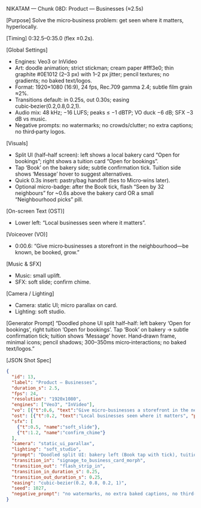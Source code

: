 NIKATAM — Chunk 08D: Product — Businesses (≈2.5s)

[Purpose]
Solve the micro‑business problem: get seen where it matters, hyperlocally.

[Timing]
0:32.5–0:35.0 (flex ±0.2s).

[Global Settings]
- Engines: Veo3 or InVideo
- Art: doodle animation; strict stickman; cream paper #fff3e0; thin graphite #0E1012 (2–3 px) with 1–2 px jitter; pencil textures; no gradients; no baked text/logos.
- Format: 1920×1080 (16:9), 24 fps, Rec.709 gamma 2.4; subtle film grain ≈2%.
- Transitions default: in 0.25s, out 0.30s; easing cubic‑bezier(0.2,0.8,0.2,1).
- Audio mix: 48 kHz; −16 LUFS; peaks ≤ −1 dBTP; VO duck −6 dB; SFX −3 dB vs music.
- Negative prompts: no watermarks; no crowds/clutter; no extra captions; no third‑party logos.

 
[Visuals]
- Split UI (half–half screen): left shows a local bakery card “Open for bookings”; right shows a tuition card “Open for bookings”.
- Tap ‘Book’ on the bakery side; subtle confirmation tick. Tuition side shows ‘Message’ hover to suggest alternatives.
- Quick 0.3s insert: pastry/bag handoff (ties to Micro‑wins later).
 - Optional micro-badge: after the Book tick, flash “Seen by 32 neighbours” for ~0.6s above the bakery card OR a small “Neighbourhood picks” pill.

[On-screen Text (OST)]
- Lower left: “Local businesses seen where it matters”.

[Voiceover (VO)]
- 0:00.6: “Give micro‑businesses a storefront in the neighbourhood—be known, be booked, grow.”

[Music & SFX]
- Music: small uplift.
- SFX: soft slide; confirm chime.

[Camera / Lighting]
- Camera: static UI; micro parallax on card.
- Lighting: soft studio.



[Generator Prompt]
“Doodled phone UI split half–half: left bakery ‘Open for bookings’, right tuition ‘Open for bookings’. Tap ‘Book’ on bakery → subtle confirmation tick; tuition shows ‘Message’ hover. Hand‑drawn frame, minimal icons; pencil shadows; 300–350ms micro‑interactions; no baked text/logos.”

[JSON Shot Spec]
```json
{
  "id": 13,
  "label": "Product — Businesses",
  "duration_s": 2.5,
  "fps": 24,
  "resolution": "1920x1080",
  "engines": ["Veo3", "InVideo"],
  "vo": [{"t":0.6, "text":"Give micro‑businesses a storefront in the neighbourhood—be known, be booked, grow."}],
  "ost": [{"t":0.2, "text":"Local businesses seen where it matters", "pos":"ll"}],
  "sfx": [
    {"t":0.5, "name":"soft_slide"},
    {"t":1.2, "name":"confirm_chime"}
  ],
  "camera": "static_ui_parallax",
  "lighting": "soft_studio",
  "prompt": "Doodled split UI: bakery left (Book tap with tick), tuition right (Message hover); smooth micro‑interactions; no baked text.",
  "transition_in": "signage_to_business_card_morph",
  "transition_out": "flash_strip_in",
  "transition_in_duration_s": 0.25,
  "transition_out_duration_s": 0.25,
  "easing": "cubic-bezier(0.2, 0.8, 0.2, 1)",
  "seed": 1027,
  "negative_prompt": "no watermarks, no extra baked captions, no third-party logos"
}
```


